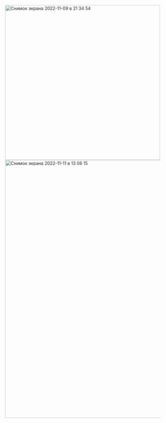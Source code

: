 <img width="501" alt="Снимок экрана 2022-11-09 в 21 34 54" src="https://user-images.githubusercontent.com/104140571/200924568-3c462fa8-26da-4a56-b451-ef199b2868d2.png">

<img width="834" alt="Снимок экрана 2022-11-11 в 13 06 15" src="https://user-images.githubusercontent.com/104140571/201327802-b5a4aa6b-743c-47a4-a7a0-009c7f3c192f.png">
